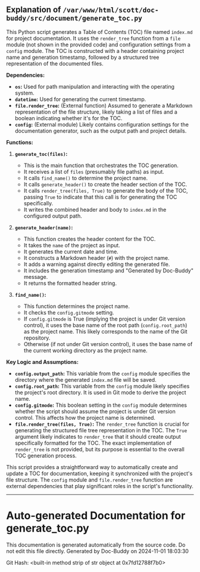 ## Explanation of `/var/www/html/scott/doc-buddy/src/document/generate_toc.py`

This Python script generates a Table of Contents (TOC) file named `index.md` for project documentation.  It uses the `render_tree` function from a `file` module (not shown in the provided code) and configuration settings from a `config` module.  The TOC is constructed with a header containing project name and generation timestamp, followed by a structured tree representation of the documented files.

**Dependencies:**

* **`os`:** Used for path manipulation and interacting with the operating system.
* **`datetime`:** Used for generating the current timestamp.
* **`file.render_tree`:**  (External function) Assumed to generate a Markdown representation of the file structure, likely taking a list of files and a boolean indicating whether it's for the TOC.
* **`config`:** (External module)  Likely contains configuration settings for the documentation generator, such as the output path and project details.

**Functions:**

1. **`generate_toc(files)`:**
   - This is the main function that orchestrates the TOC generation.
   - It receives a list of `files` (presumably file paths) as input.
   - It calls `find_name()` to determine the project name.
   - It calls `generate_header()` to create the header section of the TOC.
   - It calls `render_tree(files, True)` to generate the body of the TOC, passing `True` to indicate that this call is for generating the TOC specifically.
   - It writes the combined header and body to `index.md` in the configured output path.

2. **`generate_header(name)`:**
   - This function creates the header content for the TOC.
   - It takes the `name` of the project as input.
   - It generates the current date and time.
   - It constructs a Markdown header (`#`) with the project name.
   - It adds a warning against directly editing the generated file.
   - It includes the generation timestamp and "Generated by Doc-Buddy" message.
   - It returns the formatted header string.

3. **`find_name()`:**
   - This function determines the project name.
   - It checks the `config.gitmode` setting.
   - If `config.gitmode` is True (implying the project is under Git version control), it uses the base name of the root path (`config.root_path`) as the project name. This likely corresponds to the name of the Git repository.
   - Otherwise (if not under Git version control), it uses the base name of the current working directory as the project name.


**Key Logic and Assumptions:**

* **`config.output_path`:** This variable from the `config` module specifies the directory where the generated `index.md` file will be saved.
* **`config.root_path`:**  This variable from the `config` module likely specifies the project's root directory.  It is used in Git mode to derive the project name.
* **`config.gitmode`:** This boolean setting in the `config` module determines whether the script should assume the project is under Git version control. This affects how the project name is determined.
* **`file.render_tree(files, True)`:** The `render_tree` function is crucial for generating the structured file tree representation in the TOC. The `True` argument likely indicates to `render_tree` that it should create output specifically formatted for the TOC.  The exact implementation of `render_tree` is not provided, but its purpose is essential to the overall TOC generation process.


This script provides a straightforward way to automatically create and update a TOC for documentation, keeping it synchronized with the project's file structure.  The `config` module and `file.render_tree` function are external dependencies that play significant roles in the script's functionality.


---
# Auto-generated Documentation for generate_toc.py
This documentation is generated automatically from the source code. Do not edit this file directly.
Generated by Doc-Buddy on 2024-11-01 18:03:30

Git Hash: <built-in method strip of str object at 0x7fd12788f7b0>
